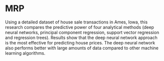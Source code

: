 # MRP

Using a detailed dataset of house sale transactions in Ames, Iowa, this research compares the
predictive power of four analytical methods (deep neural networks, principal component
regression, support vector regression and regression trees). Results show that the deep
neural network approach is the most effective for predicting house prices. The deep
neural network also performs better with large amounts of data compared to other
machine learning algorithms.
